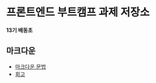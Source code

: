 # 프론트엔드 부트캠프 과제 저장소

**13기 배동초**

## 마크다운

- [마크다운 문법](./src/md/markdown.md)
- [회고](./src/md/retrospect.md)
